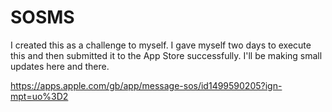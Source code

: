 # SOSMS

I created this as a challenge to myself. I gave myself two days to execute this and then submitted it to the App Store successfully. I'll be making small updates here and there.


https://apps.apple.com/gb/app/message-sos/id1499590205?ign-mpt=uo%3D2
